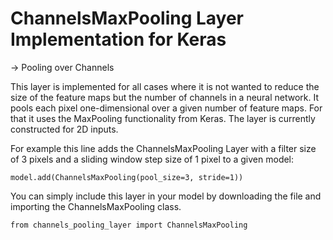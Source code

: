 # ChannelsMaxPooling Layer Implementation for Keras
-> Pooling over Channels

This layer is implemented for all cases where it is not wanted to reduce the size of the feature maps but the number of channels in a neural network.
It pools each pixel one-dimensional over a given number of feature maps. For that it uses the MaxPooling functionality from Keras. The layer is currently constructed for 2D inputs.

For example this line adds the ChannelsMaxPooling Layer with a filter size of 3 pixels and a sliding window step size of 1 pixel to a given model:
```
model.add(ChannelsMaxPooling(pool_size=3, stride=1))
```

You can simply include this layer in your model by downloading the file and importing the ChannelsMaxPooling class.
```
from channels_pooling_layer import ChannelsMaxPooling
```
